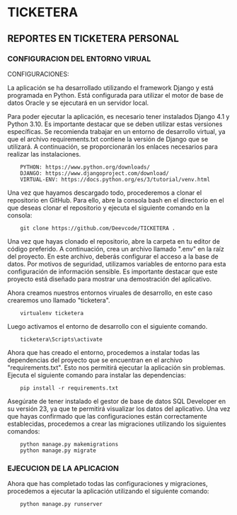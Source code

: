 # TICKETERA
## REPORTES EN TICKETERA PERSONAL

### CONFIGURACION DEL ENTORNO VIRUAL

CONFIGURACIONES:

La aplicación se ha desarrollado utilizando el framework Django y está programada en Python. Está configurada para utilizar el motor de base de datos Oracle y se ejecutará en un servidor local.

Para poder ejecutar la aplicación, es necesario tener instalados Django 4.1 y Python 3.10. Es importante destacar que se deben utilizar estas versiones específicas. Se recomienda trabajar en un entorno de desarrollo virtual, ya que el archivo requirements.txt contiene la versión de Django que se utilizará. A continuación, se proporcionarán los enlaces necesarios para realizar las instalaciones.

        PYTHON: https://www.python.org/downloads/
        DJANGO: https://www.djangoproject.com/download/
        VIRTUAL-ENV: https://docs.python.org/es/3/tutorial/venv.html

Una vez que hayamos descargado todo, procederemos a clonar el repositorio en GitHub. Para ello, abre la consola bash en el directorio en el que deseas clonar el repositorio y ejecuta el siguiente comando en la consola:

        git clone https://github.com/Deevcode/TICKETERA .

Una vez que hayas clonado el repositorio, abre la carpeta en tu editor de código preferido. A continuación, crea un archivo llamado ".env" en la raíz del proyecto. En este archivo, deberás configurar el acceso a la base de datos. Por motivos de seguridad, utilizamos variables de entorno para esta configuración de información sensible. Es importante destacar que este proyecto está diseñado para mostrar una demostración del aplicativo.

Ahora creamos nuestros entornos viruales de desarrollo, en este caso crearemos uno llamado "ticketera".

        virtualenv ticketera
        
Luego activamos el entorno de desarrollo con el siguiente comando.
 
        ticketera\Scripts\activate
 
Ahora que has creado el entorno, procedemos a instalar todas las dependencias del proyecto que se encuentran en el archivo "requirements.txt". Esto nos permitirá ejecutar la aplicación sin problemas. Ejecuta el siguiente comando para instalar las dependencias:

        pip install -r requirements.txt
        
Asegúrate de tener instalado el gestor de base de datos SQL Developer en su versión 23, ya que te permitirá visualizar los datos del aplicativo. Una vez que hayas confirmado que las configuraciones están correctamente establecidas, procedemos a crear las migraciones utilizando los siguientes comandos:

        python manage.py makemigrations
        python manage.py migrate
        
### EJECUCION DE LA APLICACION

Ahora que has completado todas las configuraciones y migraciones, procedemos a ejecutar la aplicación utilizando el siguiente comando:

        python manage.py runserver
